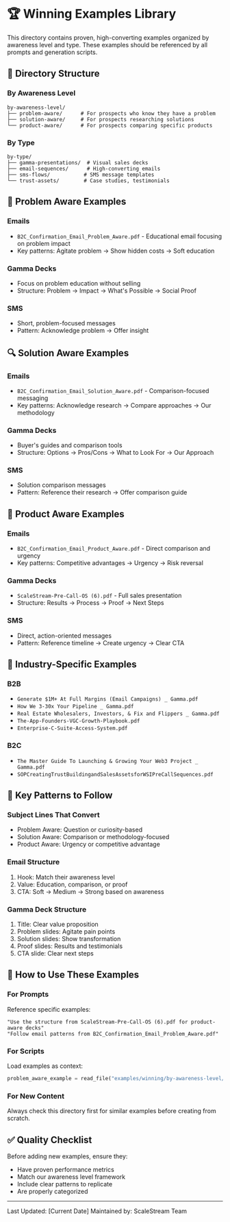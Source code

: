 # 🏆 Winning Examples Library

This directory contains proven, high-converting examples organized by awareness level and type. These examples should be referenced by all prompts and generation scripts.

## 📂 Directory Structure

### By Awareness Level
```
by-awareness-level/
├── problem-aware/      # For prospects who know they have a problem
├── solution-aware/     # For prospects researching solutions
└── product-aware/      # For prospects comparing specific products
```

### By Type
```
by-type/
├── gamma-presentations/  # Visual sales decks
├── email-sequences/      # High-converting emails
├── sms-flows/           # SMS message templates
└── trust-assets/        # Case studies, testimonials
```

## 🎯 Problem Aware Examples

### Emails
- `B2C_Confirmation_Email_Problem_Aware.pdf` - Educational email focusing on problem impact
- Key patterns: Agitate problem → Show hidden costs → Soft education

### Gamma Decks
- Focus on problem education without selling
- Structure: Problem → Impact → What's Possible → Social Proof

### SMS
- Short, problem-focused messages
- Pattern: Acknowledge problem → Offer insight

## 🔍 Solution Aware Examples

### Emails
- `B2C_Confirmation_Email_Solution_Aware.pdf` - Comparison-focused messaging
- Key patterns: Acknowledge research → Compare approaches → Our methodology

### Gamma Decks
- Buyer's guides and comparison tools
- Structure: Options → Pros/Cons → What to Look For → Our Approach

### SMS
- Solution comparison messages
- Pattern: Reference their research → Offer comparison guide

## 🎯 Product Aware Examples

### Emails
- `B2C_Confirmation_Email_Product_Aware.pdf` - Direct comparison and urgency
- Key patterns: Competitive advantages → Urgency → Risk reversal

### Gamma Decks
- `ScaleStream-Pre-Call-OS (6).pdf` - Full sales presentation
- Structure: Results → Process → Proof → Next Steps

### SMS
- Direct, action-oriented messages
- Pattern: Reference timeline → Create urgency → Clear CTA

## 🏢 Industry-Specific Examples

### B2B
- `Generate $1M+ At Full Margins (Email Campaigns) _ Gamma.pdf`
- `How We 3-30x Your Pipeline _ Gamma.pdf`
- `Real Estate Wholesalers, Investors, & Fix and Flippers _ Gamma.pdf`
- `The-App-Founders-VGC-Growth-Playbook.pdf`
- `Enterprise-C-Suite-Access-System.pdf`

### B2C
- `The Master Guide To Launching & Growing Your Web3 Project _ Gamma.pdf`
- `SOPCreatingTrustBuildingandSalesAssetsforWSIPreCallSequences.pdf`

## 📝 Key Patterns to Follow

### Subject Lines That Convert
- Problem Aware: Question or curiosity-based
- Solution Aware: Comparison or methodology-focused
- Product Aware: Urgency or competitive advantage

### Email Structure
1. Hook: Match their awareness level
2. Value: Education, comparison, or proof
3. CTA: Soft → Medium → Strong based on awareness

### Gamma Deck Structure
1. Title: Clear value proposition
2. Problem slides: Agitate pain points
3. Solution slides: Show transformation
4. Proof slides: Results and testimonials
5. CTA slide: Clear next steps

## 🚀 How to Use These Examples

### For Prompts
Reference specific examples:
```
"Use the structure from ScaleStream-Pre-Call-OS (6).pdf for product-aware decks"
"Follow email patterns from B2C_Confirmation_Email_Problem_Aware.pdf"
```

### For Scripts
Load examples as context:
```python
problem_aware_example = read_file("examples/winning/by-awareness-level/problem-aware/emails/B2C_Confirmation_Email_Problem_Aware.pdf")
```

### For New Content
Always check this directory first for similar examples before creating from scratch.

## ✅ Quality Checklist
Before adding new examples, ensure they:
- Have proven performance metrics
- Match our awareness level framework
- Include clear patterns to replicate
- Are properly categorized

---

Last Updated: [Current Date]
Maintained by: ScaleStream Team